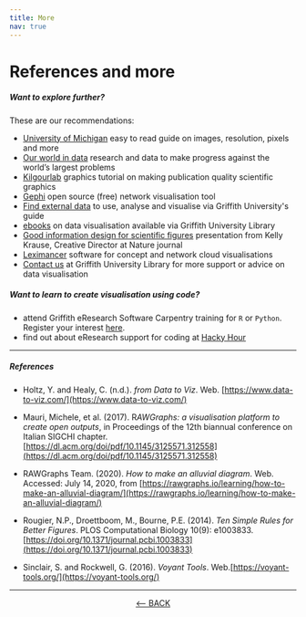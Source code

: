 ```yaml
---
title: More
nav: true
---
```

# References and more

##### Want to explore further?

These are our recommendations:
- [University of Michigan](https://guides.lib.umich.edu/allaboutimages) easy to read guide on images, resolution, pixels and more
- [Our world in data](https://ourworldindata.org/) research and data to make progress against the world’s largest problems 
- [Kilgourlab](http://www.kilgourlab.com/graphics-exercise/) graphics tutorial on making publication quality scientific graphics
- [Gephi](https://gephi.org/) open source (free) network visualisation tool
- [Find external data](https://libraryguides.griffith.edu.au/finddata) to use, analyse and visualise via Griffith University's guide
- [ebooks](https://griffith-summon-serialssolutions-com.libraryproxy.griffith.edu.au/search?s.q=data+visualisation&search-type=all#!/search?ho=t&fvf=ContentType,Book%20%252F%20eBook,f&rf=PublicationDate,2015-07-14:2020-07-14&l=en-AU&q=data%20visualisation) on data visualisation available via Griffith University Library
- [Good information design for scientific figures](https://youtu.be/Lb4uG4rIwPA]) presentation from Kelly Krause, Creative Director at Nature journal 
- [Leximancer](https://www.griffith.edu.au/student-computing/available-software) software for concept and network cloud visualisations
- [Contact us](https://intranet.secure.griffith.edu.au/library/forms/help) at Griffith University Library for more support or advice on data visualisation

##### Want to learn to create visualisation using code? 

- attend Griffith eResearch Software Carpentry training for `R` or `Python`.  Register your interest [here](https://forms.office.com/Pages/ResponsePage.aspx?id=q8h8Wtykm0-_YGZxQEmtYgli2x3zWW9Nt79Pc1vnhxZUMURYSENZV1MyT1pKTFlTTEFON1FYWDIyVSQlQCN0PWcu).
- find out about eResearch support for coding at [Hacky Hour](https://www.griffith.edu.au/eresearch-services/hacky-hour)

-----

##### References

- Holtz, Y. and Healy, C. (n.d.). *from Data to Viz*. Web. [https://www.data-to-viz.com/](https://www.data-to-viz.com/)

- Mauri, Michele, et al. (2017). R*AWGraphs: a visualisation platform to create open outputs*, in Proceedings of the 12th biannual conference on Italian SIGCHI chapter. [https://dl.acm.org/doi/pdf/10.1145/3125571.312558](https://dl.acm.org/doi/pdf/10.1145/3125571.312558)

- RAWGraphs Team. (2020). *How to make an alluvial diagram*. Web. Accessed: July 14, 2020, from [https://rawgraphs.io/learning/how-to-make-an-alluvial-diagram/](https://rawgraphs.io/learning/how-to-make-an-alluvial-diagram/)

- Rougier, N.P., Droettboom, M., Bourne, P.E. (2014). *Ten Simple Rules for  Better Figures*. PLOS Computational Biology 10(9): e1003833. [https://doi.org/10.1371/journal.pcbi.1003833](https://doi.org/10.1371/journal.pcbi.1003833)

- Sinclair, S. and Rockwell, G. (2016). *Voyant Tools*. Web.[https://voyant-tools.org/](https://voyant-tools.org/)

-----

<p align="center">
  <a href="https://griffithunilibrary.github.io/data-vis-basics/content/6-rawgraphs.html"><-- BACK</a>
</p>
